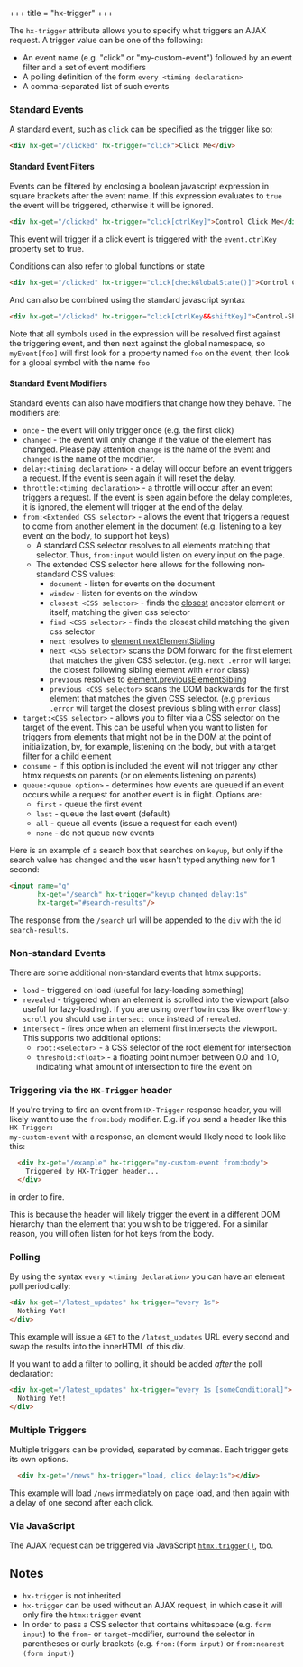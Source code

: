 +++
title = "hx-trigger"
+++

The `hx-trigger` attribute allows you to specify what triggers an AJAX request.  A trigger
value can be one of the following:

* An event name (e.g. "click" or "my-custom-event") followed by an event filter and a set of event modifiers
* A polling definition of the form `every <timing declaration>`
* A comma-separated list of such events

### Standard Events

A standard event, such as `click` can be specified as the trigger like so:

```html
<div hx-get="/clicked" hx-trigger="click">Click Me</div>
```

#### Standard Event Filters

Events can be filtered by enclosing a boolean javascript expression in square brackets after the event name.  If
this expression evaluates to `true` the event will be triggered, otherwise it will be ignored.

```html
<div hx-get="/clicked" hx-trigger="click[ctrlKey]">Control Click Me</div>
```

This event will trigger if a click event is triggered with the `event.ctrlKey` property set to true.

Conditions can also refer to global functions or state

```html
<div hx-get="/clicked" hx-trigger="click[checkGlobalState()]">Control Click Me</div>
```

And can also be combined using the standard javascript syntax

```html
<div hx-get="/clicked" hx-trigger="click[ctrlKey&&shiftKey]">Control-Shift Click Me</div>
```

Note that all symbols used in the expression will be resolved first against the triggering event, and then next
against the global namespace, so `myEvent[foo]` will first look for a property named `foo` on the event, then look
for a global symbol with the name `foo`

#### Standard Event Modifiers

Standard events can also have modifiers that change how they behave.  The modifiers are:

* `once` - the event will only trigger once (e.g. the first click)
* `changed` - the event will only change if the value of the element has changed. Please pay attention `change` is the name of the event and `changed` is the name of the modifier.
* `delay:<timing declaration>` - a delay will occur before an event triggers a request.  If the event
is seen again it will reset the delay.
* `throttle:<timing declaration>` - a throttle will occur after an event triggers a request. If the event
is seen again before the delay completes, it is ignored, the element will trigger at the end of the delay.
* `from:<Extended CSS selector>` - allows the event that triggers a request to come from another element in the document (e.g. listening to a key event on the body, to support hot keys)
  * A standard CSS selector resolves to all elements matching that selector. Thus, `from:input` would listen on every input on the page.
  * The extended CSS selector here allows for the following non-standard CSS values:
    * `document` - listen for events on the document
    * `window` - listen for events on the window
    * `closest <CSS selector>` - finds the [closest](https://developer.mozilla.org/docs/Web/API/Element/closest) ancestor element or itself, matching the given css selector
    * `find <CSS selector>` - finds the closest child matching the given css selector
    * `next` resolves to [element.nextElementSibling](https://developer.mozilla.org/docs/Web/API/Element/nextElementSibling)
    * `next <CSS selector>` scans the DOM forward for the first element that matches the given CSS selector.
      (e.g. `next .error` will target the closest following sibling element with `error` class)
    * `previous` resolves to [element.previousElementSibling](https://developer.mozilla.org/docs/Web/API/Element/previousElementSibling)
    * `previous <CSS selector>` scans the DOM backwards for the first element that matches the given CSS selector.
      (e.g `previous .error` will target the closest previous sibling with `error` class)
* `target:<CSS selector>` - allows you to filter via a CSS selector on the target of the event.  This can be useful when you want to listen for
triggers from elements that might not be in the DOM at the point of initialization, by, for example, listening on the body,
but with a target filter for a child element
* `consume` - if this option is included the event will not trigger any other htmx requests on parents (or on elements
  listening on parents)
* `queue:<queue option>` - determines how events are queued if an event occurs while a request for another event is in flight.  Options are:
  * `first` - queue the first event
  * `last` - queue the last event (default)
  * `all` - queue all events (issue a request for each event)
  * `none` - do not queue new events

Here is an example of a search box that searches on `keyup`, but only if the search value has changed
and the user hasn't typed anything new for 1 second:

```html
<input name="q"
       hx-get="/search" hx-trigger="keyup changed delay:1s"
       hx-target="#search-results"/>
```

The response from the `/search` url will be appended to the `div` with the id `search-results`.

### Non-standard Events

There are some additional non-standard events that htmx supports:

* `load` - triggered on load (useful for lazy-loading something)
* `revealed` - triggered when an element is scrolled into the viewport (also useful for lazy-loading). If you are using `overflow` in css like `overflow-y: scroll` you should use `intersect once` instead of `revealed`.
* `intersect` - fires once when an element first intersects the viewport.  This supports two additional options:
    * `root:<selector>` - a CSS selector of the root element for intersection
    * `threshold:<float>` - a floating point number between 0.0 and 1.0, indicating what amount of intersection to fire the event on

### Triggering via the `HX-Trigger` header

If you're trying to fire an event from <code>HX-Trigger</code> response  header, you will likely want to
use the `from:body` modifier.  E.g. if you send a header like this <code>HX-Trigger: my-custom-event</code>
with a response, an element would likely need to look like this:

```html
  <div hx-get="/example" hx-trigger="my-custom-event from:body">
    Triggered by HX-Trigger header...
  </div>
```

in order to fire.

This is because the header will likely trigger the event in a different DOM hierarchy than the element that you
wish to be triggered.  For a similar reason, you will often listen for hot keys from the body.

### Polling

By using the syntax `every <timing declaration>` you can have an element poll periodically:

```html
<div hx-get="/latest_updates" hx-trigger="every 1s">
  Nothing Yet!
</div>
```

This example will issue a `GET` to the `/latest_updates` URL every second and swap the results into
the innerHTML of this div.

If you want to add a filter to polling, it should be added *after* the poll declaration:

```html
<div hx-get="/latest_updates" hx-trigger="every 1s [someConditional]">
  Nothing Yet!
</div>
```

### Multiple Triggers

Multiple triggers can be provided, separated by commas.  Each trigger gets its own options.
```html
  <div hx-get="/news" hx-trigger="load, click delay:1s"></div>
```
This example will load `/news` immediately on page load, and then again with a delay of one second after each click.

### Via JavaScript

The AJAX request can be triggered via JavaScript [`htmx.trigger()`](@/api.md#trigger), too.

## Notes

* `hx-trigger` is not inherited
* `hx-trigger` can be used without an AJAX request, in which case it will only fire the `htmx:trigger` event
* In order to pass a CSS selector that contains whitespace (e.g. `form input`) to the `from`- or `target`-modifier, surround the selector in parentheses or curly brackets (e.g. `from:(form input)` or `from:nearest (form input)`)
